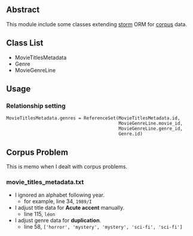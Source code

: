 ## Abstract

This module include some classes extending [storm](https://storm.canonical.com/) ORM for [corpus](http://www.mpi-sws.org/~cristian/Cornell_Movie-Dialogs_Corpus.html) data.

## Class List

* MovieTitlesMetadata
* Genre
* MovieGenreLine

## Usage

### Relationship setting

```
MovieTitlesMetadata.genres = ReferenceSet(MovieTitlesMetadata.id,
                                          MovieGenreLine.movie_id,
                                          MovieGenreLine.genre_id,
                                          Genre.id)
```

## Corpus Problem

This is memo when I dealt with corpus problems.

### movie_titles_metadata.txt

* I ignored an alphabet following year.
    * for example, line 34, `1989/I`
* I adjust title data for **Acute accent** manually.
    * line 115, `léon`
* I adjust genre data for **duplication**.
    * line 58, `['horror', 'mystery', 'mystery', 'sci-fi', 'sci-fi']`
